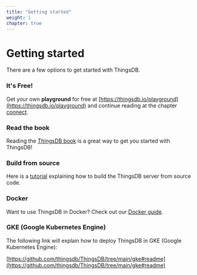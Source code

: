 ```yaml
---
title: "Getting started"
weight: 1
chapter: true
---
```


# Getting started

There are a few options to get started with ThingsDB.

### It's Free!

Get your own **playground** for free at [https://thingsdb.io/playground](https://thingsdb.io/playground) and continue reading at the chapter [connect](../connect).

### Read the book

Reading the [ThingsDB book](./book) is a great way to get you started with ThingsDB!

### Build from source

Here is a [tutorial](./build-from-source) explaining how to build the ThingsDB server from source code.

### Docker

Want to use ThingsDB in Docker? Check out our [Docker guide](./docker).

### GKE (Google Kubernetes Engine)

The following link will explain how to deploy ThingsDB in GKE (Google Kubernetes Engine):

[https://github.com/thingsdb/ThingsDB/tree/main/gke#readme](https://github.com/thingsdb/ThingsDB/tree/main/gke#readme)
